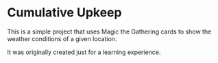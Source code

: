 # Cumulative Upkeep

This is a simple project that uses Magic the Gathering cards to show
the weather conditions of a given location.

It was originally created just for a learning experience.